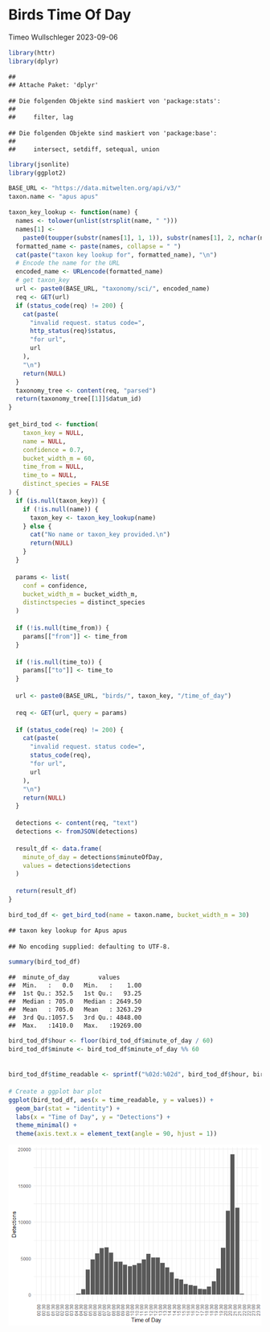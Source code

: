 Birds Time Of Day
================
Timeo Wullschleger
2023-09-06

``` r
library(httr)
library(dplyr)
```

    ## 
    ## Attache Paket: 'dplyr'

    ## Die folgenden Objekte sind maskiert von 'package:stats':
    ## 
    ##     filter, lag

    ## Die folgenden Objekte sind maskiert von 'package:base':
    ## 
    ##     intersect, setdiff, setequal, union

``` r
library(jsonlite)
library(ggplot2)
```

``` r
BASE_URL <- "https://data.mitwelten.org/api/v3/"
taxon.name <- "apus apus"
```

``` r
taxon_key_lookup <- function(name) {
  names <- tolower(unlist(strsplit(name, " ")))
  names[1] <-
    paste0(toupper(substr(names[1], 1, 1)), substr(names[1], 2, nchar(names[1])))
  formatted_name <- paste(names, collapse = " ")
  cat(paste("taxon key lookup for", formatted_name), "\n")
  # Encode the name for the URL
  encoded_name <- URLencode(formatted_name)
  # get taxon_key
  url <- paste0(BASE_URL, "taxonomy/sci/", encoded_name)
  req <- GET(url)
  if (status_code(req) != 200) {
    cat(paste(
      "invalid request. status code=",
      http_status(req)$status,
      "for url",
      url
    ),
    "\n")
    return(NULL)
  }
  taxonomy_tree <- content(req, "parsed")
  return(taxonomy_tree[[1]]$datum_id)
}

get_bird_tod <- function(
    taxon_key = NULL,
    name = NULL,
    confidence = 0.7,
    bucket_width_m = 60,
    time_from = NULL,
    time_to = NULL,
    distinct_species = FALSE
) {
  if (is.null(taxon_key)) {
    if (!is.null(name)) {
      taxon_key <- taxon_key_lookup(name)
    } else {
      cat("No name or taxon_key provided.\n")
      return(NULL)
    }
  }
  
  params <- list(
    conf = confidence,
    bucket_width_m = bucket_width_m,
    distinctspecies = distinct_species
  )
  
  if (!is.null(time_from)) {
    params[["from"]] <- time_from
  }
  
  if (!is.null(time_to)) {
    params[["to"]] <- time_to
  }
  
  url <- paste0(BASE_URL, "birds/", taxon_key, "/time_of_day")
  
  req <- GET(url, query = params)
  
  if (status_code(req) != 200) {
    cat(paste(
      "invalid request. status code=",
      status_code(req),
      "for url",
      url
    ),
    "\n")
    return(NULL)
  }
  
  detections <- content(req, "text")
  detections <- fromJSON(detections)
  
  result_df <- data.frame(
    minute_of_day = detections$minuteOfDay,
    values = detections$detections
  )
  
  return(result_df)
}
```

``` r
bird_tod_df <- get_bird_tod(name = taxon.name, bucket_width_m = 30)
```

    ## taxon key lookup for Apus apus

    ## No encoding supplied: defaulting to UTF-8.

``` r
summary(bird_tod_df)
```

    ##  minute_of_day        values        
    ##  Min.   :   0.0   Min.   :    1.00  
    ##  1st Qu.: 352.5   1st Qu.:   93.25  
    ##  Median : 705.0   Median : 2649.50  
    ##  Mean   : 705.0   Mean   : 3263.29  
    ##  3rd Qu.:1057.5   3rd Qu.: 4848.00  
    ##  Max.   :1410.0   Max.   :19269.00

``` r
bird_tod_df$hour <- floor(bird_tod_df$minute_of_day / 60)
bird_tod_df$minute <- bird_tod_df$minute_of_day %% 60


bird_tod_df$time_readable <- sprintf("%02d:%02d", bird_tod_df$hour, bird_tod_df$minute)

# Create a ggplot bar plot
ggplot(bird_tod_df, aes(x = time_readable, y = values)) +
  geom_bar(stat = "identity") +
  labs(x = "Time of Day", y = "Detections") +
  theme_minimal() +
  theme(axis.text.x = element_text(angle = 90, hjust = 1))
```

![](birds_time_of_day_files/figure-gfm/unnamed-chunk-5-1.png)<!-- -->
